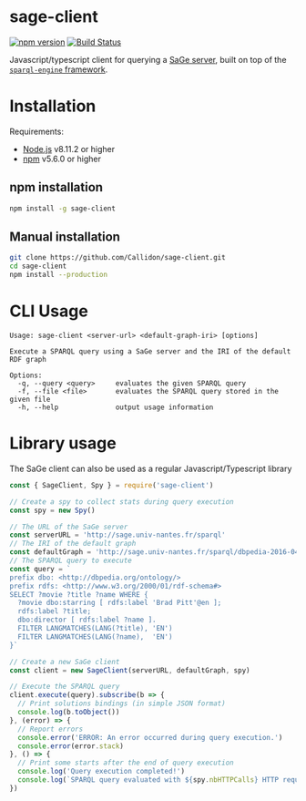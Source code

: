 # sage-client
[![npm version](https://badge.fury.io/js/sage-client.svg)](https://badge.fury.io/js/sage-client) [![Build Status](https://travis-ci.org/sage-org/sage-client.svg?branch=master)](https://travis-ci.org/sage-org/sage-client)

Javascript/typescript client for querying a [SaGe server](http://sage.univ-nantes.fr), built on top of the [`sparql-engine` framework](https://github.com/Callidon/sparql-engine).

# Installation

Requirements:
* [Node.js](https://nodejs.org/en/) v8.11.2 or higher
* [npm](https://nodejs.org/en/) v5.6.0 or higher

## npm installation

```bash
npm install -g sage-client
```

## Manual installation

```bash
git clone https://github.com/Callidon/sage-client.git
cd sage-client
npm install --production
```

# CLI Usage

```
Usage: sage-client <server-url> <default-graph-iri> [options]

Execute a SPARQL query using a SaGe server and the IRI of the default RDF graph

Options:
  -q, --query <query>     evaluates the given SPARQL query
  -f, --file <file>       evaluates the SPARQL query stored in the given file
  -h, --help              output usage information
```

# Library usage

The SaGe client can also be used as a regular Javascript/Typescript library
```javascript
const { SageClient, Spy } = require('sage-client')

// Create a spy to collect stats during query execution
const spy = new Spy()

// The URL of the SaGe server
const serverURL = 'http://sage.univ-nantes.fr/sparql'
// The IRI of the default graph
const defaultGraph = 'http://sage.univ-nantes.fr/sparql/dbpedia-2016-04'
// The SPARQL query to execute
const query = `
prefix dbo: <http://dbpedia.org/ontology/>
prefix rdfs: <http://www.w3.org/2000/01/rdf-schema#>
SELECT ?movie ?title ?name WHERE {
  ?movie dbo:starring [ rdfs:label 'Brad Pitt'@en ];
  rdfs:label ?title;
  dbo:director [ rdfs:label ?name ].
  FILTER LANGMATCHES(LANG(?title), 'EN')
  FILTER LANGMATCHES(LANG(?name),  'EN')
}`

// Create a new SaGe client
const client = new SageClient(serverURL, defaultGraph, spy)

// Execute the SPARQL query
client.execute(query).subscribe(b => {
  // Print solutions bindings (in simple JSON format)
  console.log(b.toObject())
}, (error) => {
  // Report errors
  console.error('ERROR: An error occurred during query execution.')
  console.error(error.stack)
}, () => {
  // Print some starts after the end of query execution
  console.log('Query execution completed!')
  console.log(`SPARQL query evaluated with ${spy.nbHTTPCalls} HTTP request(s)`)
})
```
